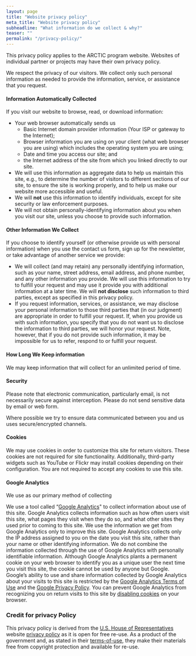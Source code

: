 ```yaml
---
layout: page
title: "Website privacy policy"
meta_title: "Website privacy policy"
subheadline: "What information do we collect & why?"
teaser: ""
permalink: "/privacy-policy/"
---
```


This privacy policy applies to the ARCTIC program website.  Websites of individual partner or projects may have their own privacy policy.

We respect the privacy of our visitors. We collect only such personal information as needed to provide the information, service, or assistance that you request.

#### Information Automatically Collected

If you visit our website to browse, read, or download information:
* Your web browser automatically sends us
  * Basic Internet domain provider information (Your ISP or gateway to the Internet);
  * Browser information you are using on your client (what web browser you are using) which includes the operating system you are using;
  * Date and time you access our site; and
  * the Internet address of the site from which you linked directly to our site.
* We will use this information as aggregate data to help us maintain this site, e.g., to determine the number of visitors to different sections of our site, to ensure the site is working properly, and to help us make our website more accessible and useful.
* We will **not** use this information to identify individuals, except for site security or law enforcement purposes.
* We will not obtain personally-identifying information about you when you visit our site, unless you choose to provide such information.

#### Other Information We Collect

If you choose to identify yourself (or otherwise provide us with personal information) when you use the contact us form, sign up for the newsletter, or take advantage of another service we provide:
* We will collect (and may retain) any  personally identifying information, such as your name, street address, email address, and phone number, and any other information you provide. We will use this information to try to fulfill your request and may use it provide you with additional information at a later time. We will **not disclose** such information to third parties, except as specified in this privacy policy.
* If you request information, services, or assistance, we may disclose your personal information to those third parties that (in our judgment) are appropriate in order to fulfill your request. If, when you provide us with such information, you specify that you do not want us to disclose the information to third parties, we will honor your request. Note, however, that if you do not provide such information, it may be impossible for us to refer, respond to or fulfill your request.

#### How Long We Keep information

We may keep information that will collect for an unlimited period of time.

#### Security
Please note that electronic communication, particularly email, is not necessarily secure against interception.  Please do not send sensitive data by email or web form.

Where possible we try to ensure data communicated between you and us uses secure/encrypted channels.

#### Cookies

We may use cookies in order to customize this site for return visitors.  These cookies are not required for site functionality.  Additionally, third-party widgets such as YouTube or Flickr may install cookies depending on their configuration.  You are not required to accept any cookies to use this site.

#### Google Analytics

We use  as our primary method of collecting

We use a tool called “[Google Analytics](https://analytics.google.com/analytics/web/)" to collect information about use of this site. Google Analytics collects information such as how often users visit this site, what pages they visit when they do so, and what other sites they used prior to coming to this site. We use the information we get from Google Analytics only to improve this site. Google Analytics collects only the IP address assigned to you on the date you visit this site, rather than your name or other identifying information. We do not combine the information collected through the use of Google Analytics with personally identifiable information. Although Google Analytics plants a permanent cookie on your web browser to identify you as a unique user the next time you visit this site, the cookie cannot be used by anyone but Google. Google’s ability to use and share information collected by Google Analytics about your visits to this site is restricted by the [Google Analytics Terms of Use](https://www.google.com/analytics/terms/) and the [Google Privacy Policy](https://policies.google.com/privacy). You can prevent Google Analytics from recognizing you on return visits to this site by [disabling cookies](https://www.usa.gov/optout-instructions) on your browser.


### Credit for privacy Policy
This privacy policy is derived from the [U.S. House of Representatives](https://www.house.gov) website [privacy policy](https://www.house.gov/privacy-policy) as it is open for free re-use.  As a product of the government and, as stated in their [terms-of-use](https://www.house.gov/terms-of-use), they make their materials free from copyright protection and available for re-use.
